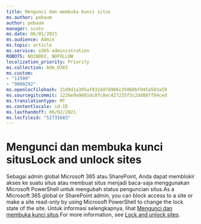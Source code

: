 ```yaml
---
title: Mengunci dan membuka kunci situs
ms.author: pebaum
author: pebaum
manager: scotv
ms.date: 06/01/2021
ms.audience: Admin
ms.topic: article
ms.service: o365-administration
ROBOTS: NOINDEX, NOFOLLOW
localization_priority: Priority
ms.collection: Adm_O365
ms.custom:
- "11509"
- "9000292"
ms.openlocfilehash: 21d9d1a305af832dd7d908c35860bfd45a583a59
ms.sourcegitcommit: 1226e9a9601dc8fc8ec427235f3c2dd88ff84ced
ms.translationtype: MT
ms.contentlocale: id-ID
ms.lasthandoff: 06/02/2021
ms.locfileid: "52731683"
---
```

# <a name="lock-and-unlock-sites"></a><span data-ttu-id="a073d-102">Mengunci dan membuka kunci situs</span><span class="sxs-lookup"><span data-stu-id="a073d-102">Lock and unlock sites</span></span>

<span data-ttu-id="a073d-103">Sebagai admin global Microsoft 365 atau SharePoint, Anda dapat memblokir akses ke suatu situs atau membuat situs menjadi baca-saja menggunakan Microsoft PowerShell untuk mengubah status penguncian situs.</span><span class="sxs-lookup"><span data-stu-id="a073d-103">As a Microsoft 365 global or SharePoint admin, you can block access to a site or make a site read-only by using Microsoft PowerShell to change the lock state of the site.</span></span> <span data-ttu-id="a073d-104">Untuk informasi selengkapnya, lihat [Mengunci dan membuka kunci situs](/sharepoint/manage-lock-status).</span><span class="sxs-lookup"><span data-stu-id="a073d-104">For more information, see [Lock and unlock sites](/sharepoint/manage-lock-status).</span></span>